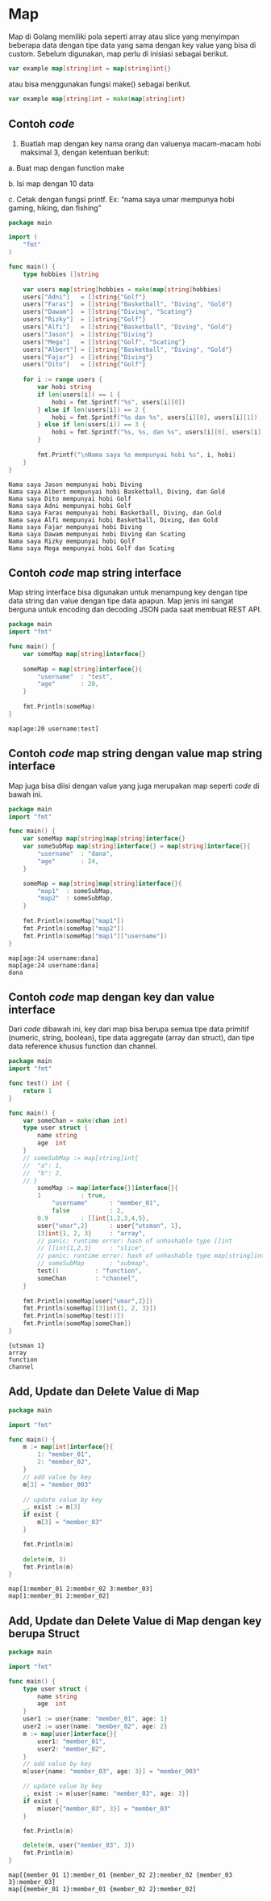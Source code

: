 # Map

Map di Golang memiliki pola seperti array atau slice yang menyimpan beberapa data dengan tipe data yang sama dengan key value yang bisa di custom. Sebelum digunakan, map perlu di inisiasi sebagai berikut.

```go
var example map[string]int = map[string]int{}
```

atau bisa menggunakan fungsi make() sebagai berikut.

```go
var example map[string]int = make(map[string]int)
```

## Contoh _code_

1. Buatlah map dengan key nama orang dan valuenya macam-macam hobi maksimal 3, dengan ketentuan berikut:&#x20;

a. Buat map dengan function make&#x20;

b. Isi map dengan 10 data&#x20;

c. Cetak dengan fungsi printf. Ex: “nama saya umar mempunya hobi gaming, hiking, dan fishing”

```go
package main

import (
	"fmt"
)

func main() {
    type hobbies []string
    
    var users map[string]hobbies = make(map[string]hobbies)
    users["Adni"]   = []string{"Golf"}
    users["Faras"]  = []string{"Basketball", "Diving", "Gold"}
    users["Dawam"]  = []string{"Diving", "Scating"}
    users["Rizky"]  = []string{"Golf"}
    users["Alfi"]   = []string{"Basketball", "Diving", "Gold"}
    users["Jason"]  = []string{"Diving"}
    users["Mega"]   = []string{"Golf", "Scating"}
    users["Albert"] = []string{"Basketball", "Diving", "Gold"}
    users["Fajar"]  = []string{"Diving"}
    users["Dito"]   = []string{"Golf"}
    
    for i := range users {
        var hobi string
        if len(users[i]) == 1 {
            hobi = fmt.Sprintf("%s", users[i][0])
        } else if len(users[i]) == 2 {
            hobi = fmt.Sprintf("%s dan %s", users[i][0], users[i][1])
        } else if len(users[i]) == 3 {
            hobi = fmt.Sprintf("%s, %s, dan %s", users[i][0], users[i][1], users[i][2])
        }
    
        fmt.Printf("\nNama saya %s mempunyai hobi %s", i, hobi)
    }
}
```

```
Nama saya Jason mempunyai hobi Diving
Nama saya Albert mempunyai hobi Basketball, Diving, dan Gold
Nama saya Dito mempunyai hobi Golf
Nama saya Adni mempunyai hobi Golf
Nama saya Faras mempunyai hobi Basketball, Diving, dan Gold
Nama saya Alfi mempunyai hobi Basketball, Diving, dan Gold
Nama saya Fajar mempunyai hobi Diving
Nama saya Dawam mempunyai hobi Diving dan Scating
Nama saya Rizky mempunyai hobi Golf
Nama saya Mega mempunyai hobi Golf dan Scating
```

## Contoh _code_ map string interface

Map string interface bisa digunakan untuk menampung key dengan tipe data string dan value dengan tipe data apapun. Map jenis ini sangat berguna untuk encoding dan decoding JSON pada saat membuat REST API.

```go
package main
import "fmt"

func main() {
    var someMap map[string]interface{}
    
    someMap = map[string]interface{}{
        "username"  : "test",
        "age"       : 20,
    }
    
    fmt.Println(someMap)
}
```

```
map[age:20 username:test]
```

## Contoh _code_ map string dengan value map string interface

Map juga bisa diisi dengan value yang juga merupakan map seperti _code_ di bawah ini.

```go
package main
import "fmt"

func main() {
    var someMap map[string]map[string]interface{}
    var someSubMap map[string]interface{} = map[string]interface{}{
        "username"  : "dana",
        "age"       : 24,
    }

    someMap = map[string]map[string]interface{}{
        "map1"  : someSubMap,
        "map2"  : someSubMap,
    }
    
    fmt.Println(someMap["map1"])
    fmt.Println(someMap["map2"])
    fmt.Println(someMap["map1"]["username"])
}
```

```
map[age:24 username:dana]
map[age:24 username:dana]
dana
```

## Contoh _code_ map dengan key dan value interface

Dari _code_ dibawah ini, key dari map bisa berupa semua tipe data primitif (numeric, string, boolean), tipe data aggregate (array dan struct), dan tipe data reference khusus function dan channel.

```go
package main
import "fmt"

func test() int {
	return 1
}

func main() {
	var someChan = make(chan int)
	type user struct {
		name string
		age  int
	}
	// someSubMap := map[string]int{
	// 	"a": 1,
	// 	"b": 2,
	// }
    	someMap := map[interface{}]interface{}{
		1			: true,
        	"username"		: "member_01",
        	false			: 2,
		0.9			: []int{1,2,3,4,5},
		user{"umar",2}		: user{"utsman", 1},
		[3]int{1, 2, 3}		: "array",
		// panic: runtime error: hash of unhashable type []int
		// []int{1,2,3}		: "slice",
		// panic: runtime error: hash of unhashable type map[string]int
		// someSubMap		: "submap",
		test()			: "function",
		someChan		: "channel",
    }
    
    fmt.Println(someMap[user{"umar",2}])
    fmt.Println(someMap[[3]int{1, 2, 3}])
	fmt.Println(someMap[test()])
	fmt.Println(someMap[someChan])
}
```

```
{utsman 1}
array
function
channel
```

## Add, Update dan Delete Value di Map

```go
package main

import "fmt"

func main() {
    m := map[int]interface{}{
		1: "member_01",
		2: "member_02",
	}
	// add value by key
	m[3] = "member_003"
    
	// update value by key
	_, exist := m[3]
	if exist {
		m[3] = "member_03"
	}

	fmt.Println(m)
	
	delete(m, 3)
	fmt.Println(m)
}
```

```
map[1:member_01 2:member_02 3:member_03]
map[1:member_01 2:member_02]
```

## Add, Update dan Delete Value di Map dengan key berupa Struct

```go
package main

import "fmt"

func main() {
	type user struct {
		name string
		age  int
	}
	user1 := user{name: "member_01", age: 1}
	user2 := user{name: "member_02", age: 2}
	m := map[user]interface{}{
		user1: "member_01",
		user2: "member_02",
	}
	// add value by key
	m[user{name: "member_03", age: 3}] = "member_003"

	// update value by key
	_, exist := m[user{name: "member_03", age: 3}]
	if exist {
		m[user{"member_03", 3}] = "member_03"
	}

	fmt.Println(m)

	delete(m, user{"member_03", 3})
	fmt.Println(m)
}

```

```
map[{member_01 1}:member_01 {member_02 2}:member_02 {member_03 3}:member_03]
map[{member_01 1}:member_01 {member_02 2}:member_02]
```
